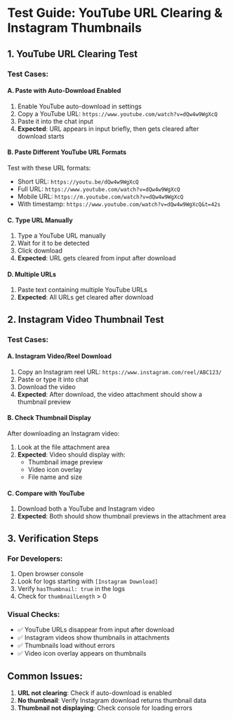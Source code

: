 # Test Guide: YouTube URL Clearing & Instagram Thumbnails

## 1. YouTube URL Clearing Test

### Test Cases:

#### A. Paste with Auto-Download Enabled
1. Enable YouTube auto-download in settings
2. Copy a YouTube URL: `https://www.youtube.com/watch?v=dQw4w9WgXcQ`
3. Paste it into the chat input
4. **Expected**: URL appears in input briefly, then gets cleared after download starts

#### B. Paste Different YouTube URL Formats
Test with these URL formats:
- Short URL: `https://youtu.be/dQw4w9WgXcQ`
- Full URL: `https://www.youtube.com/watch?v=dQw4w9WgXcQ`
- Mobile URL: `https://m.youtube.com/watch?v=dQw4w9WgXcQ`
- With timestamp: `https://www.youtube.com/watch?v=dQw4w9WgXcQ&t=42s`

#### C. Type URL Manually
1. Type a YouTube URL manually
2. Wait for it to be detected
3. Click download
4. **Expected**: URL gets cleared from input after download

#### D. Multiple URLs
1. Paste text containing multiple YouTube URLs
2. **Expected**: All URLs get cleared after download

## 2. Instagram Video Thumbnail Test

### Test Cases:

#### A. Instagram Video/Reel Download
1. Copy an Instagram reel URL: `https://www.instagram.com/reel/ABC123/`
2. Paste or type it into chat
3. Download the video
4. **Expected**: After download, the video attachment should show a thumbnail preview

#### B. Check Thumbnail Display
After downloading an Instagram video:
1. Look at the file attachment area
2. **Expected**: Video should display with:
   - Thumbnail image preview
   - Video icon overlay
   - File name and size

#### C. Compare with YouTube
1. Download both a YouTube and Instagram video
2. **Expected**: Both should show thumbnail previews in the attachment area

## 3. Verification Steps

### For Developers:
1. Open browser console
2. Look for logs starting with `[Instagram Download]` 
3. Verify `hasThumbnail: true` in the logs
4. Check for `thumbnailLength` > 0

### Visual Checks:
- ✅ YouTube URLs disappear from input after download
- ✅ Instagram videos show thumbnails in attachments
- ✅ Thumbnails load without errors
- ✅ Video icon overlay appears on thumbnails

## Common Issues:

1. **URL not clearing**: Check if auto-download is enabled
2. **No thumbnail**: Verify Instagram download returns thumbnail data
3. **Thumbnail not displaying**: Check console for loading errors